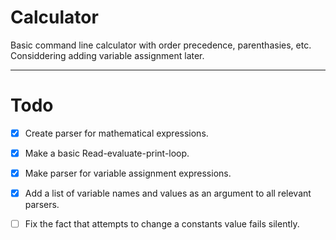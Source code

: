 # Calculator
Basic command line calculator with order precedence, parenthasies, etc. 
Considdering adding variable assignment later.

---
# Todo

- [x] Create parser for mathematical expressions.
- [x] Make a basic Read-evaluate-print-loop.
- [x] Make parser for variable assignment expressions.
- [x] Add a list of variable names and values as an argument to all relevant parsers.
- [ ] Fix the fact that attempts to change a constants value fails silently.

